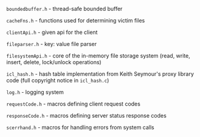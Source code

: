 `boundedbuffer.h` - thread-safe bounded buffer

`cacheFns.h` - functions used for determining victim files

`clientApi.h` - given api for the client

`fileparser.h` - key: value file parser

`filesystemApi.h` - core of the in-memory file storage system (read, write, insert, delete, lock/unlock operations)

`icl_hash.h` - hash table implementation from Keith Seymour's proxy library code (full copyright notice in `icl_hash.c`) 

`log.h` - logging system

`requestCode.h` - macros defining client request codes

`responseCode.h` - macros defining server status response codes

`scerrhand.h` - macros for handling errors from system calls